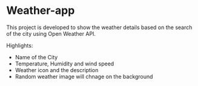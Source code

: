 # Weather-app
This project is developed to show the weather details based on the search of the city using Open Weather API.

Highlights:
* Name of the City
* Temperature, Humidity and wind speed
* Weather icon and the description
* Random weather image will chnage on the background 

